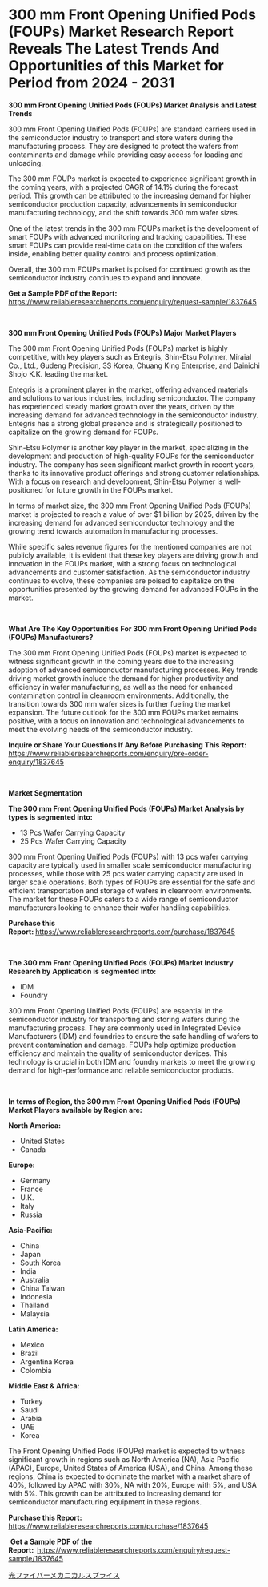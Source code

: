 <p><h1>300 mm Front Opening Unified Pods (FOUPs) Market Research Report Reveals The Latest Trends And Opportunities of this Market for Period from 2024 - 2031</h1></p><p><strong>300 mm Front Opening Unified Pods (FOUPs) Market Analysis and Latest Trends</strong></p>
<p><p>300 mm Front Opening Unified Pods (FOUPs) are standard carriers used in the semiconductor industry to transport and store wafers during the manufacturing process. They are designed to protect the wafers from contaminants and damage while providing easy access for loading and unloading.</p><p>The 300 mm FOUPs market is expected to experience significant growth in the coming years, with a projected CAGR of 14.1% during the forecast period. This growth can be attributed to the increasing demand for higher semiconductor production capacity, advancements in semiconductor manufacturing technology, and the shift towards 300 mm wafer sizes.</p><p>One of the latest trends in the 300 mm FOUPs market is the development of smart FOUPs with advanced monitoring and tracking capabilities. These smart FOUPs can provide real-time data on the condition of the wafers inside, enabling better quality control and process optimization.</p><p>Overall, the 300 mm FOUPs market is poised for continued growth as the semiconductor industry continues to expand and innovate.</p></p>
<p><strong>Get a Sample PDF of the Report:&nbsp;</strong> <a href="https://www.reliableresearchreports.com/enquiry/request-sample/1837645">https://www.reliableresearchreports.com/enquiry/request-sample/1837645</a></p>
<p>&nbsp;</p>
<p><strong>300 mm Front Opening Unified Pods (FOUPs) Major Market Players</strong></p>
<p><p>The 300 mm Front Opening Unified Pods (FOUPs) market is highly competitive, with key players such as Entegris, Shin-Etsu Polymer, Miraial Co., Ltd., Gudeng Precision, 3S Korea, Chuang King Enterprise, and Dainichi Shojo K.K. leading the market.</p><p>Entegris is a prominent player in the market, offering advanced materials and solutions to various industries, including semiconductor. The company has experienced steady market growth over the years, driven by the increasing demand for advanced technology in the semiconductor industry. Entegris has a strong global presence and is strategically positioned to capitalize on the growing demand for FOUPs.</p><p>Shin-Etsu Polymer is another key player in the market, specializing in the development and production of high-quality FOUPs for the semiconductor industry. The company has seen significant market growth in recent years, thanks to its innovative product offerings and strong customer relationships. With a focus on research and development, Shin-Etsu Polymer is well-positioned for future growth in the FOUPs market.</p><p>In terms of market size, the 300 mm Front Opening Unified Pods (FOUPs) market is projected to reach a value of over $1 billion by 2025, driven by the increasing demand for advanced semiconductor technology and the growing trend towards automation in manufacturing processes.</p><p>While specific sales revenue figures for the mentioned companies are not publicly available, it is evident that these key players are driving growth and innovation in the FOUPs market, with a strong focus on technological advancements and customer satisfaction. As the semiconductor industry continues to evolve, these companies are poised to capitalize on the opportunities presented by the growing demand for advanced FOUPs in the market.</p></p>
<p>&nbsp;</p>
<p><strong>What Are The Key Opportunities For 300 mm Front Opening Unified Pods (FOUPs) Manufacturers?</strong></p>
<p><p>The 300 mm Front Opening Unified Pods (FOUPs) market is expected to witness significant growth in the coming years due to the increasing adoption of advanced semiconductor manufacturing processes. Key trends driving market growth include the demand for higher productivity and efficiency in wafer manufacturing, as well as the need for enhanced contamination control in cleanroom environments. Additionally, the transition towards 300 mm wafer sizes is further fueling the market expansion. The future outlook for the 300 mm FOUPs market remains positive, with a focus on innovation and technological advancements to meet the evolving needs of the semiconductor industry.</p></p>
<p><strong>Inquire or Share Your Questions If Any Before Purchasing This Report:</strong> <a href="https://www.reliableresearchreports.com/enquiry/pre-order-enquiry/1837645">https://www.reliableresearchreports.com/enquiry/pre-order-enquiry/1837645</a></p>
<p>&nbsp;</p>
<p><strong>Market Segmentation</strong></p>
<p><strong>The 300 mm Front Opening Unified Pods (FOUPs) Market Analysis by types is segmented into:</strong></p>
<p><ul><li>13 Pcs Wafer Carrying Capacity</li><li>25 Pcs Wafer Carrying Capacity</li></ul></p>
<p><p>300 mm Front Opening Unified Pods (FOUPs) with 13 pcs wafer carrying capacity are typically used in smaller scale semiconductor manufacturing processes, while those with 25 pcs wafer carrying capacity are used in larger scale operations. Both types of FOUPs are essential for the safe and efficient transportation and storage of wafers in cleanroom environments. The market for these FOUPs caters to a wide range of semiconductor manufacturers looking to enhance their wafer handling capabilities.</p></p>
<p><strong>Purchase this Report:&nbsp;</strong><a href="https://www.reliableresearchreports.com/purchase/1837645">https://www.reliableresearchreports.com/purchase/1837645</a></p>
<p>&nbsp;</p>
<p><strong>The 300 mm Front Opening Unified Pods (FOUPs) Market Industry Research by Application is segmented into:</strong></p>
<p><ul><li>IDM</li><li>Foundry</li></ul></p>
<p><p>300 mm Front Opening Unified Pods (FOUPs) are essential in the semiconductor industry for transporting and storing wafers during the manufacturing process. They are commonly used in Integrated Device Manufacturers (IDM) and foundries to ensure the safe handling of wafers to prevent contamination and damage. FOUPs help optimize production efficiency and maintain the quality of semiconductor devices. This technology is crucial in both IDM and foundry markets to meet the growing demand for high-performance and reliable semiconductor products.</p></p>
<p>&nbsp;</p>
<p><strong>In terms of Region, the 300 mm Front Opening Unified Pods (FOUPs) Market Players available by Region are:</strong></p>
<p>
    <p> <strong> North America: </strong>
        <ul>
            <li>United States</li>
            <li>Canada</li>
        </ul>
        </p> 
    <p> <strong> Europe: </strong>
        <ul>
            <li>Germany</li>
            <li>France</li>
            <li>U.K.</li>
            <li>Italy</li>
            <li>Russia</li>
        </ul>
        </p> 
    <p> <strong> Asia-Pacific: </strong>
        <ul>
            <li>China</li>
            <li>Japan</li>
            <li>South Korea</li>
            <li>India</li>
            <li>Australia</li>
            <li>China Taiwan</li>
            <li>Indonesia</li>
            <li>Thailand</li>
            <li>Malaysia</li>
        </ul>
        </p> 
    <p> <strong> Latin America: </strong>
        <ul>
            <li>Mexico</li>
            <li>Brazil</li>
            <li>Argentina Korea</li>
            <li>Colombia</li>
        </ul>
        </p> 
    <p> <strong> Middle East & Africa: </strong>
        <ul>
            <li>Turkey</li>
            <li>Saudi</li>
            <li>Arabia</li>
            <li>UAE</li>
            <li>Korea</li>
        </ul>
    </p>
    </p>
<p><p>The Front Opening Unified Pods (FOUPs) market is expected to witness significant growth in regions such as North America (NA), Asia Pacific (APAC), Europe, United States of America (USA), and China. Among these regions, China is expected to dominate the market with a market share of 40%, followed by APAC with 30%, NA with 20%, Europe with 5%, and USA with 5%. This growth can be attributed to increasing demand for semiconductor manufacturing equipment in these regions.</p></p>
<p><strong>Purchase this Report: </strong><a href="https://www.reliableresearchreports.com/purchase/1837645">https://www.reliableresearchreports.com/purchase/1837645</a></p>
<p>&nbsp;<strong>Get a Sample PDF of the Report:&nbsp;&nbsp;</strong><a href="https://www.reliableresearchreports.com/enquiry/request-sample/1837645">https://www.reliableresearchreports.com/enquiry/request-sample/1837645</a></p>
<p><strong></strong></p>
<p><p><a href="https://medium.com/@aurelianghideanu2022/%E5%85%89%E3%83%95%E3%82%A1%E3%82%A4%E3%83%90%E3%83%BC%E3%83%A1%E3%82%AB%E3%83%8B%E3%82%AB%E3%83%AB%E3%82%B9%E3%83%91%E3%82%A4%E3%82%B9%E5%B8%82%E5%A0%B4%E3%81%AE%E6%B4%9E%E5%AF%9F-%E5%B8%82%E5%A0%B4%E5%8B%95%E5%90%91-%E6%88%90%E9%95%B7-%E4%BA%88%E6%B8%AC-2024%E5%B9%B4%E3%81%8B%E3%82%892031%E5%B9%B4%E3%81%BE%E3%81%A7-74f5698bd859">光ファイバーメカニカルスプライス</a></p></p>